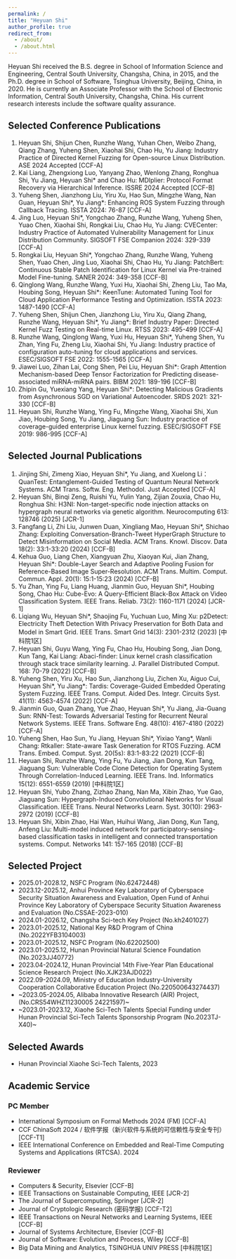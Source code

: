 ```yaml
---
permalink: /
title: "Heyuan Shi"
author_profile: true
redirect_from:
  - /about/
  - /about.html
---
```


Heyuan Shi received the B.S. degree in School of Information Science and Engineering, Central South University, Changsha, China, in 2015, and the Ph.D. degree in School of Software, Tsinghua University, Beijing, China, in 2020. He is currently an Associate Professor with the School of Electronic Information, Central South University, Changsha, China. His current research interests include the software quality assurance.

## Selected Conference Publications

1. Heyuan Shi, Shijun Chen, Runzhe Wang, Yuhan Chen, Weibo Zhang, Qiang Zhang, Yuheng Shen, Xiaohai Shi, Chao Hu, Yu Jiang:
   Industry Practice of Directed Kernel Fuzzing for Open-source Linux Distribution. ASE 2024 Accepted [CCF-A]
2. Kai Liang, Zhengxiong Luo, Yanyang Zhao, Wenlong Zhang, Ronghua Shi, Yu Jiang, Heyuan Shi\* and Chao Hu:
   MDIplier: Protocol Format Recovery via Hierarchical Inference. ISSRE 2024 Accepted [CCF-B]
3. Yuheng Shen, Jianzhong Liu, Yiru Xu, Hao Sun, Mingzhe Wang, Nan Guan, Heyuan Shi\*, Yu Jiang\*:
   Enhancing ROS System Fuzzing through Callback Tracing. ISSTA 2024: 76-87 [CCF-A]
4. Jing Luo, Heyuan Shi\*, Yongchao Zhang, Runzhe Wang, Yuheng Shen, Yuao Chen, Xiaohai Shi, Rongkai Liu, Chao Hu, Yu Jiang:
   CVECenter: Industry Practice of Automated Vulnerability Management for Linux Distribution Community. SIGSOFT FSE Companion 2024: 329-339 [CCF-A]
5. Rongkai Liu, Heyuan Shi\*, Yongchao Zhang, Runzhe Wang, Yuheng Shen, Yuao Chen, Jing Luo, Xiaohai Shi, Chao Hu, Yu Jiang:
   PatchBert: Continuous Stable Patch Identification for Linux Kernel via Pre-trained Model Fine-tuning. SANER 2024: 349-358 [CCF-B]
6. Qinglong Wang, Runzhe Wang, Yuxi Hu, Xiaohai Shi, Zheng Liu, Tao Ma, Houbing Song, Heyuan Shi\*:
   KeenTune: Automated Tuning Tool for Cloud Application Performance Testing and Optimization. ISSTA 2023: 1487-1490 [CCF-A]
7. Yuheng Shen, Shijun Chen, Jianzhong Liu, Yiru Xu, Qiang Zhang, Runzhe Wang, Heyuan Shi\*, Yu Jiang\*:
   Brief Industry Paper: Directed Kernel Fuzz Testing on Real-time Linux. RTSS 2023: 495-499 [CCF-A]
8. Runzhe Wang, Qinglong Wang, Yuxi Hu, Heyuan Shi\*, Yuheng Shen, Yu Zhan, Ying Fu, Zheng Liu, Xiaohai Shi, Yu Jiang:
   Industry practice of configuration auto-tuning for cloud applications and services. ESEC/SIGSOFT FSE 2022: 1555-1565 [CCF-A]
9. Jiawei Luo, Zihan Lai, Cong Shen, Pei Liu, Heyuan Shi\*:
   Graph Attention Mechanism-based Deep Tensor Factorization for Predicting disease-associated miRNA-miRNA pairs. BIBM 2021: 189-196 [CCF-B]
10. Zhipin Gu, Yuexiang Yang, Heyuan Shi\*:
    Detecting Malicious Gradients from Asynchronous SGD on Variational Autoencoder. SRDS 2021: 321-330 [CCF-B]
11. Heyuan Shi, Runzhe Wang, Ying Fu, Mingzhe Wang, Xiaohai Shi, Xun Jiao, Houbing Song, Yu Jiang, Jiaguang Sun:
    Industry practice of coverage-guided enterprise Linux kernel fuzzing. ESEC/SIGSOFT FSE 2019: 986-995 [CCF-A]

## Selected Journal Publications

1. Jinjing Shi, Zimeng Xiao, Heyuan Shi\*, Yu Jiang, and Xuelong Li：
   QuanTest: Entanglement-Guided Testing of Quantum Neural Network Systems. ACM Trans. Softw. Eng. Methodol. Just Accepted [CCF-A]
2. Heyuan Shi, Binqi Zeng, Ruishi Yu, Yulin Yang, Zijian Zouxia, Chao Hu, Ronghua Shi:
   H3NI: Non-target-specific node injection attacks on hypergraph neural networks via genetic algorithm. Neurocomputing 613: 128746 (2025) [JCR-1]
3. Fangfang Li, Zhi Liu, Junwen Duan, Xingliang Mao, Heyuan Shi\*, Shichao Zhang:
   Exploiting Conversation-Branch-Tweet HyperGraph Structure to Detect Misinformation on Social Media. ACM Trans. Knowl. Discov. Data 18(2): 33:1-33:20 (2024) [CCF-B]
4. Kehua Guo, Liang Chen, Xiangyuan Zhu, Xiaoyan Kui, Jian Zhang, Heyuan Shi\*:
   Double-Layer Search and Adaptive Pooling Fusion for Reference-Based Image Super-Resolution. ACM Trans. Multim. Comput. Commun. Appl. 20(1): 15:1-15:23 (2024) [CCF-B]
5. Yu Zhan, Ying Fu, Liang Huang, Jianmin Guo, Heyuan Shi\*, Houbing Song, Chao Hu:
   Cube-Evo: A Query-Efficient Black-Box Attack on Video Classification System. IEEE Trans. Reliab. 73(2): 1160-1171 (2024) [JCR-1]
6. Liqiang Wu, Heyuan Shi\*, Shaojing Fu, Yuchuan Luo, Ming Xu:
   p2Detect: Electricity Theft Detection With Privacy Preservation for Both Data and Model in Smart Grid. IEEE Trans. Smart Grid 14(3): 2301-2312 (2023) [中科院1区]
7. Heyuan Shi, Guyu Wang, Ying Fu, Chao Hu, Houbing Song, Jian Dong, Kun Tang, Kai Liang:
   Abaci-finder: Linux kernel crash classification through stack trace similarity learning. J. Parallel Distributed Comput. 168: 70-79 (2022) [CCF-B]
8. Yuheng Shen, Yiru Xu, Hao Sun, Jianzhong Liu, Zichen Xu, Aiguo Cui, Heyuan Shi\*, Yu Jiang\*:
   Tardis: Coverage-Guided Embedded Operating System Fuzzing. IEEE Trans. Comput. Aided Des. Integr. Circuits Syst. 41(11): 4563-4574 (2022) [CCF-A]
9. Jianmin Guo, Quan Zhang, Yue Zhao, Heyuan Shi\*, Yu Jiang, Jia-Guang Sun:
   RNN-Test: Towards Adversarial Testing for Recurrent Neural Network Systems. IEEE Trans. Software Eng. 48(10): 4167-4180 (2022) [CCF-A]
10. Yuheng Shen, Hao Sun, Yu Jiang, Heyuan Shi\*, Yixiao Yang\*, Wanli Chang:
    Rtkaller: State-aware Task Generation for RTOS Fuzzing. ACM Trans. Embed. Comput. Syst. 20(5s): 83:1-83:22 (2021) [CCF-B]
11. Heyuan Shi, Runzhe Wang, Ying Fu, Yu Jiang, Jian Dong, Kun Tang, Jiaguang Sun:
    Vulnerable Code Clone Detection for Operating System Through Correlation-Induced Learning. IEEE Trans. Ind. Informatics 15(12): 6551-6559 (2019) [中科院1区]
12. Heyuan Shi, Yubo Zhang, Zizhao Zhang, Nan Ma, Xibin Zhao, Yue Gao, Jiaguang Sun:
    Hypergraph-Induced Convolutional Networks for Visual Classification. IEEE Trans. Neural Networks Learn. Syst. 30(10): 2963-2972 (2019) [CCF-B]
13. Heyuan Shi, Xibin Zhao, Hai Wan, Huihui Wang, Jian Dong, Kun Tang, Anfeng Liu:
    Multi-model induced network for participatory-sensing-based classification tasks in intelligent and connected transportation systems. Comput. Networks 141: 157-165 (2018) [CCF-B]

## Selected Project

- 2025.01-2028.12, NSFC Program (No.62472448)
- 2023.12-2025.12, Anhui Province Key Laboratory of Cyberspace Security Situation Awareness and Evaluation, Open Fund of Anhui Province Key Laboratory of Cyberspace Security Situation Awareness and Evaluation (No.CSSAE-2023-010)
- 2024.01-2026.12, Changsha Sci-tech Key Project (No.kh2401027)
- 2023.01-2025.12, National Key R&D Program of China (No.2022YFB3104003)
- 2023.01-2025.12, NSFC Program (No.62202500)
- 2023.01-2025.12, Hunan Provincial Natural Science Foundation (No.2023JJ40772)
- 2023.04-2024.12, Hunan Provincial 14th Five-Year Plan Educational Science Research Project (No.XJK23AJD022)
- 2022.09-2024.09, Ministry of Education Industry-University Cooperation Collaborative Education Project (No.220500643274437)
- ~2023.05-2024.05, Alibaba Innovative Research (AIR) Project, (No.CRS54WHZ11230005 24221597)~
- ~2023.01-2023.12, Xiaohe Sci-Tech Talents Special Funding under Hunan Provincial Sci-Tech Talents Sponsorship Program (No.2023TJ-X40)~

## Selected Awards

- Hunan Provincial Xiaohe Sci-Tech Talents, 2023
  
## Academic Service

### PC Member

- International Symposium on Formal Methods 2024 (FM) [CCF-A]
- CCF ChinaSoft 2024 / 软件学报（新兴软件与系统的可信赖性与安全专刊）[CCF-T1]
- IEEE International Conference on Embedded and Real-Time Computing Systems and Applications (RTCSA). 2024

### Reviewer

- Computers & Security, Elsevier [CCF-B]
- IEEE Transactions on Sustainable Computing, IEEE [JCR-2]
- The Journal of Supercomputing, Springer [JCR-2]
- Journal of Cryptologic Research (密码学报) [CCF-T2]
- IEEE Transactions on Neural Networks and Learning Systems, IEEE [CCF-B]
- Journal of Systems Architecture, Elsevier [CCF-B]
- Journal of Software: Evolution and Process, Wiley [CCF-B]
- Big Data Mining and Analytics, TSINGHUA UNIV PRESS [中科院1区]

